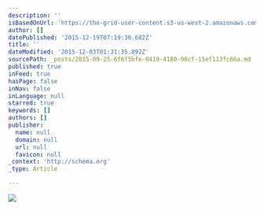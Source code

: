 ```yaml
---
description: ''
isBasedOnUrl: 'https://the-grid-user-content.s3-us-west-2.amazonaws.com/a3b6fb24-1e7a-4684-9077-6eba2b1fe244.JPG'
author: []
datePublished: '2015-12-19T07:19:30.682Z'
title: ''
dateModified: '2015-12-03T01:31:35.892Z'
sourcePath: _posts/2015-09-25-6f6f5bfe-0419-4180-96cf-15ef113fc66a.md
published: true
inFeed: true
hasPage: false
inNav: false
inLanguage: null
starred: true
keywords: []
authors: []
publisher:
  name: null
  domain: null
  url: null
  favicon: null
_context: 'http://schema.org'
_type: Article

---
```

![](https://the-grid-user-content.s3-us-west-2.amazonaws.com/a3b6fb24-1e7a-4684-9077-6eba2b1fe244.JPG)